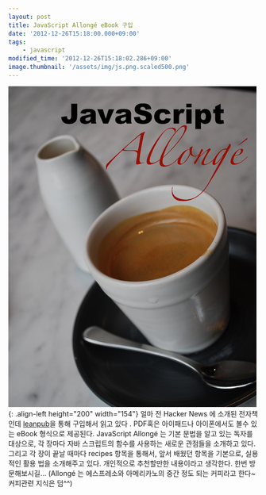 ```yaml
---
layout: post
title: JavaScript Allongé eBook 구입
date: '2012-12-26T15:18:00.000+09:00'
tags:
    - javascript
modified_time: '2012-12-26T15:18:02.286+09:00'
image.thumbnail: '/assets/img/js.png.scaled500.png'
---
```


<!---
<div class="separator" style="clear: both; text-align: center;">
    <a href="/assets/img/js.png.scaled500.png" imageanchor="1" style="clear: left; float: left; margin-bottom: 1em; margin-right: 1em;" >
        <img border="0" height="200" src="/assets/img/js.png.scaled500.png" width="154" />
    </a>
</a></div>
-->

![javascript-allonge](/assets/img/js.png.scaled500.png){: .align-left height="200" width="154"} 얼마 전 Hacker News 에 소개된 전자책인데 [leanpub](https://leanpub.com/javascript-allonge)을 통해 구입해서 읽고 있다 . PDF혹은 아이패드나 아이폰에서도 볼수 있는 eBook 형식으로 제공된다. JavaScript Allongé 는 기본 문법을 알고 있는 독자를 대상으로, 각 장마다 자바 스크립트의 함수를 사용하는 새로운 관점들을 소개하고 있다. 그리고 각 장이 끝날 때마다 recipes 항목을 통해서, 앞서 배웠던 항목을 기본으로, 실용적인 활용 법을 소개해주고 있다. 개인적으로 추천할만한 내용이라고 생각한다. 한번 방문해보시길... (Allongé 는 에스프레소와 아메리카노의 중간 정도 되는 커피라고 한다~커피관련 지식은 덤^^)

<!---
<div><span style="color: #222222; font-family: Helvetica Neue, Arial, Liberation Sans, FreeSans, Tahoma, Sans Serif;"><span style="font-size: 14px; line-height: 25px;">얼마 전 <a href="http://raganwald.posterous.com/announcing-javascript-allonges-golden-master" target="_blank">Hacker News 에 소개된</a> 전자책인데</span></span><a href="https://leanpub.com/javascript-allonge" style="font-family: 'Helvetica Neue', Arial, 'Liberation Sans', FreeSans, Tahoma, 'Sans Serif'; font-size: 14px; line-height: 25px;" target="_blank">&nbsp;leanpub</a><span style="color: #222222; font-family: 'Helvetica Neue', Arial, 'Liberation Sans', FreeSans, Tahoma, 'Sans Serif'; font-size: 14px; line-height: 25px;">을 통해 구입해서 읽고 있다&nbsp;</span><span style="color: #222222; font-family: 'Helvetica Neue', Arial, 'Liberation Sans', FreeSans, Tahoma, 'Sans Serif'; font-size: 14px; line-height: 25px;">. PDF혹은 아이패드나 아이폰에서도 볼수 있는 eBook 형식으로 제공된다.&nbsp;</span><span style="color: #222222; font-family: 'Helvetica Neue', Arial, 'Liberation Sans', FreeSans, Tahoma, 'Sans Serif'; font-size: 14px; line-height: 25px;">JavaScript Allongé 는 기본 문법을 알고 있는 독자를 대상으로, 각 장마다 자바 스크립트의&nbsp;</span><span style="color: #222222; font-family: 'Helvetica Neue', Arial, 'Liberation Sans', FreeSans, Tahoma, 'Sans Serif'; font-size: 14px; line-height: 25px;">함수를 사용하는 새로운 관점들을 소개하고 있다</span><span style="color: #222222; font-family: 'Helvetica Neue', Arial, 'Liberation Sans', FreeSans, Tahoma, 'Sans Serif'; font-size: 14px; line-height: 25px;">. 그리고 각 장이 끝날 때마다&nbsp;</span><span style="color: #222222; font-family: Helvetica Neue, Arial, Liberation Sans, FreeSans, Tahoma, Sans Serif;"><span style="font-size: 14px; line-height: 25px;">recipes&nbsp;항목을 통해서, 앞서 배웠던 항목을 기본으로, &nbsp;실용적인 활용 법을 소개해주고 있다. 개인적으로 추천할만한 내용이라고 생각한다. 한번 방문해보시길...</span></span></div><div><span style="color: #222222; font-family: 'Helvetica Neue', Arial, 'Liberation Sans', FreeSans, Tahoma, 'Sans Serif'; font-size: 14px; line-height: 25px;">(Allongé 는 에스프레소와 아메리카노의 중간 정도 되는 커피라고 한다~커피관련 지식은 덤^^)</span></div>
-->
